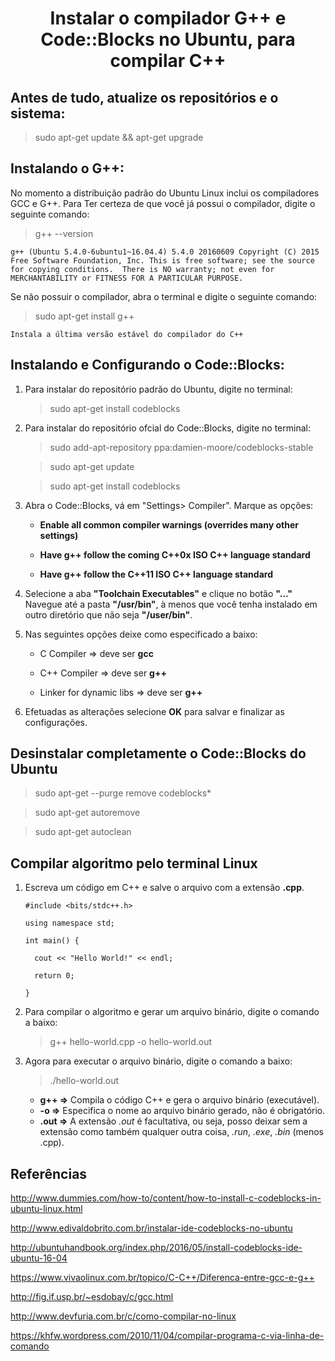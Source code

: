 <h1 align="center">Instalar o compilador G++ e Code::Blocks no Ubuntu, para compilar C++</h1>

## Antes de tudo, atualize os repositórios e o sistema:

> sudo apt-get update && apt-get upgrade

## Instalando o G++:

No momento a distribuição padrão do Ubuntu Linux inclui os compiladores GCC e G++. Para Ter certeza de que você já possui o compilador, digite o seguinte comando:

> g++ --version

`g++ (Ubuntu 5.4.0-6ubuntu1~16.04.4) 5.4.0 20160609
Copyright (C) 2015 Free Software Foundation, Inc.
This is free software; see the source for copying conditions.  There is NO
warranty; not even for MERCHANTABILITY or FITNESS FOR A PARTICULAR PURPOSE.`

Se não possuir o compilador, abra o terminal e digite o seguinte comando:

> sudo apt-get install g++

`Instala a última versão estável do compilador do C++`

## Instalando e Configurando o Code::Blocks:

1. Para instalar do repositório padrão do Ubuntu, digite no terminal:

	> sudo apt-get install codeblocks

2. Para instalar do repositório ofcial do Code::Blocks, digite no terminal:

	> sudo add-apt-repository ppa:damien-moore/codeblocks-stable

	> sudo apt-get update

	> sudo apt-get install codeblocks

3. Abra o Code::Blocks, vá em "Settings> Compiler". Marque as opções:

	- **Enable all common compiler warnings (overrides many other settings)**

	- **Have g++ follow the coming C++0x ISO C++ language standard**

	- **Have g++ follow the C++11 ISO C++ language standard**

4. Selecione a aba **"Toolchain Executables"** e clique no botão **"..."** Navegue até a pasta **"/usr/bin"**, à menos que você tenha instalado em outro diretório que não seja **"/user/bin"**.

5. Nas seguintes opções deixe como especificado a baixo:

	- C Compiler => deve ser **gcc**

	- C++ Compiler => deve ser **g++**

	- Linker for dynamic libs => deve ser **g++**

6. Efetuadas as alterações selecione **OK** para salvar e finalizar as configurações.

## Desinstalar completamente o Code::Blocks do Ubuntu

> sudo apt-get --purge remove codeblocks*

> sudo apt-get autoremove

> sudo apt-get autoclean

## Compilar algoritmo pelo terminal Linux

1. Escreva um código em C++ e salve o arquivo com a extensão **.cpp**.
	```
	#include <bits/stdc++.h>

	using namespace std;

	int main() {

      cout << "Hello World!" << endl;

	  return 0;

	}
	```

2. Para compilar o algoritmo e gerar um arquivo binário, digite o comando a baixo:

	> g++ hello-world.cpp -o hello-world.out

3. Agora para executar o arquivo binário, digite o comando a baixo:

	> ./hello-world.out

	- **g++  =>** Compila o código C++ e gera o arquivo binário (executável).
	- **-o   =>** Especifica o nome ao arquivo binário gerado, não é obrigatório.
	- **.out =>** A extensão *.out* é facultativa, ou seja, posso deixar sem a extensão como também qualquer outra coisa, *.run*, *.exe*, *.bin* (menos .cpp).

## Referências

<http://www.dummies.com/how-to/content/how-to-install-c-codeblocks-in-ubuntu-linux.html>

<http://www.edivaldobrito.com.br/instalar-ide-codeblocks-no-ubuntu>

<http://ubuntuhandbook.org/index.php/2016/05/install-codeblocks-ide-ubuntu-16-04>

<https://www.vivaolinux.com.br/topico/C-C++/Diferenca-entre-gcc-e-g++>

<http://fig.if.usp.br/~esdobay/c/gcc.html>

<http://www.devfuria.com.br/c/como-compilar-no-linux>

<https://khfw.wordpress.com/2010/11/04/compilar-programa-c-via-linha-de-comando>


